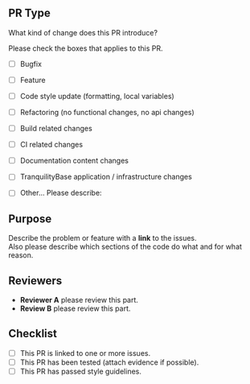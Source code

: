 ## PR Type  
What kind of change does this PR introduce?  
  
Please check the boxes that applies to this PR.  
  
- [ ] Bugfix  
- [ ] Feature  
- [ ] Code style update (formatting, local variables)  
- [ ] Refactoring (no functional changes, no api changes)  
- [ ] Build related changes  
- [ ] CI related changes  
- [ ] Documentation content changes  
- [ ] TranquilityBase application / infrastructure changes  
- [ ] Other... Please describe:  


## Purpose 
Describe the problem or feature with a **link** to the issues.    
Also please describe which sections of the code do what and for what reason.  
  
## Reviewers  
 - **Reviewer A** please review this part.  
 - **Review B** please review this part.  
  
  ## Checklist  
 - [ ] This PR is linked to one or more issues.  
 - [ ] This PR has been tested (attach evidence if possible).  
 - [ ] This PR has passed style guidelines.  
